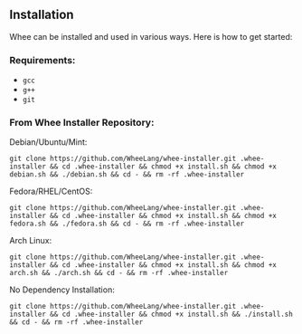 ## Installation

Whee can be installed and used in various ways. Here is how to get started:

### Requirements:

- ```gcc```
- ```g++```    
- ```git```

### From Whee Installer Repository:
Debian/Ubuntu/Mint:
```
git clone https://github.com/WheeLang/whee-installer.git .whee-installer && cd .whee-installer && chmod +x install.sh && chmod +x debian.sh && ./debian.sh && cd - && rm -rf .whee-installer
```
Fedora/RHEL/CentOS:
```
git clone https://github.com/WheeLang/whee-installer.git .whee-installer && cd .whee-installer && chmod +x install.sh && chmod +x fedora.sh && ./fedora.sh && cd - && rm -rf .whee-installer
```
Arch Linux:
```
git clone https://github.com/WheeLang/whee-installer.git .whee-installer && cd .whee-installer && chmod +x install.sh && chmod +x arch.sh && ./arch.sh && cd - && rm -rf .whee-installer
```
No Dependency Installation:
```
git clone https://github.com/WheeLang/whee-installer.git .whee-installer && cd .whee-installer && chmod +x install.sh && ./install.sh && cd - && rm -rf .whee-installer
```
